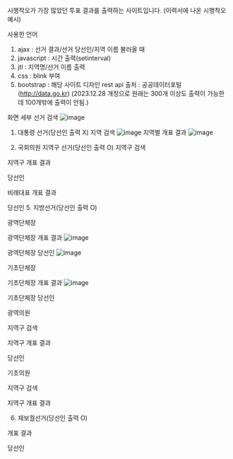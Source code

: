 시행착오가 가장 많았던 투표 결과를 출력하는 사이트입니다. (이력서에 나온 시행착오 예시)

사용한 언어
1. ajax : 선거 결과/선거 당선인/지역 이름 불러올 때
2. javascript : 시간 출력(setinterval)
3. jtl : 지역명/선거 이름 출력
4. css : blink 부여
5. bootstrap : 해당 사이트 디자인
rest api 출처 : 공공데이터포털(http://data.go.kr)
(2023.12.28 개정으로 원래는 300개 이상도 출력이 가능한데 100개밖에 출력이 안됨.)

화면
세부 선거 검색
![image](https://github.com/jdi512/vote/assets/156891813/9a2e26bf-de7d-467e-a7c7-f519c8e3dee2)
1. 대통령 선거(당선인 출력 X)
지역 검색
![image](https://github.com/jdi512/vote/assets/156891813/af766959-890c-4e91-9770-dd37c2bd220d)
지역별 개표 결과
![image](https://github.com/jdi512/vote/assets/156891813/af2ad4d1-c952-456c-8be2-84956a72be77)

3. 국회의원 지역구 선거(당선인 출력 O)
지역구 검색

지역구 개표 결과

당선인

비례대표 개표 결과

당선인
5. 지방선거(당선인 출력 O)

광역단체장

광역단체장 개표 결과
![image](https://github.com/jdi512/vote/assets/156891813/414fda12-1684-4843-be65-0ec6091159c7)

광역단체장 당선인
![image](https://github.com/jdi512/vote/assets/156891813/e99c6c08-ca53-4937-8cd1-015d83868d8b)

기초단체장

기초단체장 개표 결과
![image](https://github.com/jdi512/vote/assets/156891813/bada709b-8d8f-43f9-bbf8-99b5984c9f1d)

기초단체장 당선인

광역의원

지역구 검색

지역구 개표 결과

당선인


기초의원

지역구 검색

지역구 개표 결과

6. 재보궐선거(당선인 출력 O)

개표 결과

당선인

